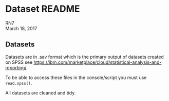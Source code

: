 # Dataset README
RN7  
March 18, 2017  



## Datasets

Datasets are in .sav format which is the primary output of datasets created on SPSS see <https://ibm.com/marketplace/cloud/statistical-analysis-and-reporting/>.

To be able to access these files in the console/script you must use `read.spss()`. 

All datasets are cleaned and tidy.
